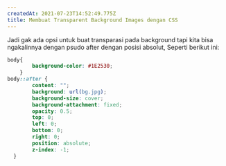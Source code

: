 ```yaml
---
createdAt: 2021-07-23T14:52:49.775Z
title: Membuat Transparent Background Images dengan CSS
---
```

Jadi gak ada opsi untuk buat transparasi pada background tapi kita bisa ngakalinnya dengan psudo after dengan posisi absolut, Seperti berikut ini:

```css
body{
		background-color: #1E2530;
	}
body::after {
        content: "";
        background: url(bg.jpg);
        background-size: cover;
        background-attachment: fixed;
        opacity: 0.5;
        top: 0;
        left: 0;
        bottom: 0;
        right: 0;
        position: absolute;
        z-index: -1;   
  }
```